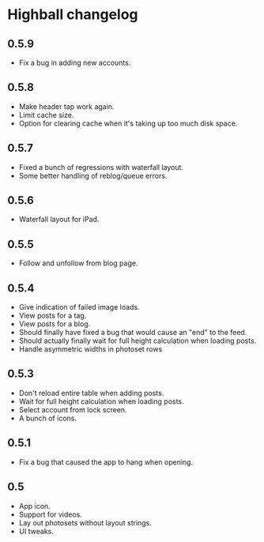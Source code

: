 # Highball changelog

## 0.5.9

* Fix a bug in adding new accounts.

## 0.5.8

* Make header tap work again.
* Limit cache size.
* Option for clearing cache when it's taking up too much disk space.

## 0.5.7

* Fixed a bunch of regressions with waterfall layout.
* Some better handling of reblog/queue errors.

## 0.5.6

* Waterfall layout for iPad.

## 0.5.5

* Follow and unfollow from blog page.

## 0.5.4

* Give indication of failed image loads.
* View posts for a tag.
* View posts for a blog.
* Should finally have fixed a bug that would cause an "end" to the feed.
* Should actually finally wait for full height calculation when loading posts.
* Handle asymmetric widths in photoset rows

## 0.5.3

* Don't reload entire table when adding posts.
* Wait for full height calculation when loading posts.
* Select account from lock screen.
* A bunch of icons.

## 0.5.1

* Fix a bug that caused the app to hang when opening.

## 0.5

* App icon.
* Support for videos.
* Lay out photosets without layout strings.
* UI tweaks.

